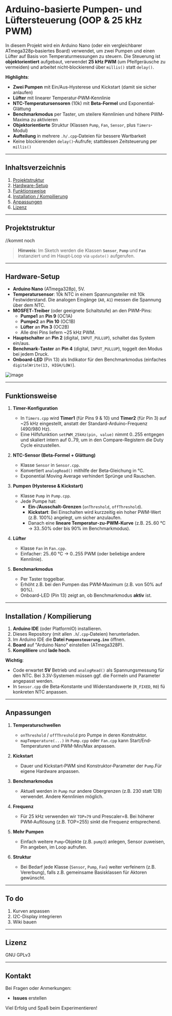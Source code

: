 # Arduino-basierte Pumpen- und Lüftersteuerung (OOP & 25 kHz PWM)

In diesem Projekt wird ein Arduino Nano (oder ein vergleichbarer ATmega328p‐basiertes Board) verwendet, um zwei Pumpen und einen Lüfter auf Basis von Temperaturmessungen zu steuern. Die Steuerung ist **objektorientiert** aufgebaut, verwendet **25 kHz PWM** (um Pfeifgeräusche zu vermeiden) und arbeitet nicht‐blockierend über `millis()` statt `delay()`.

**Highlights**:

- **Zwei Pumpen** mit Ein/Aus‐Hysterese und Kickstart (damit sie sicher anlaufen)  
- **Lüfter** mit linearer Temperatur‐PWM‐Kennlinie  
- **NTC-Temperatursensoren** (10k) mit **Beta‐Formel** und Exponential‐Glättung  
- **Benchmarkmodus** per Taster, um steilere Kennlinien und höhere PWM‐Maxima zu aktivieren  
- **Objektorientierte** Struktur (Klassen `Pump`, `Fan`, `Sensor`, plus `Timers`‐Modul)  
- **Aufteilung** in mehrere `.h/.cpp`‐Dateien für bessere Wartbarkeit  
- Keine blockierenden `delay()`‐Aufrufe; stattdessen Zeitsteuerung per `millis()`  

---

## Inhaltsverzeichnis

1. [Projektstruktur](#projektstruktur)  
2. [Hardware-Setup](#hardware-setup)  
3. [Funktionsweise](#funktionsweise)  
4. [Installation / Kompilierung](#installation--kompilierung)  
5. [Anpassungen](#anpassungen)  
6. [Lizenz](#lizenz)

---

## Projektstruktur

//kommt noch



> **Hinweis**: Im Sketch werden die Klassen **`Sensor`**, **`Pump`** und **`Fan`** instanziert und im Haupt‐Loop via `update()` aufgerufen.

---

## Hardware-Setup

- **Arduino Nano** (ATmega328p), 5V.  
- **Temperatursensor**: 10k NTC in einem Spannungsteiler mit 10k Festwiderstand. Die analogen Eingänge (`A0`, `A1`) messen die Spannung über dem NTC.  
- **MOSFET‐Treiber** (oder geeignete Schaltstufe) an den PWM-Pins:  
  - **Pumpe1** an **Pin 9** (OC1A)  
  - **Pumpe2** an **Pin 10** (OC1B)  
  - **Lüfter** an **Pin 3** (OC2B)  
  - Alle drei Pins liefern ~25 kHz PWM.  
- **Hauptschalter** an **Pin 2** (digital, `INPUT_PULLUP`), schaltet das System ein/aus.  
- **Benchmark‐Taster** an **Pin 4** (digital, `INPUT_PULLUP`), toggelt den Modus bei jedem Druck.  
- **Onboard-LED** (Pin 13) als Indikator für den Benchmarkmodus (einfaches `digitalWrite(13, HIGH/LOW)`).

![image](https://github.com/user-attachments/assets/fc299ae5-d2fb-4789-9afa-03acfe1a1893)


---

## Funktionsweise

1. **Timer-Konfiguration**  
   - In `Timers.cpp` wird **Timer1** (für Pins 9 & 10) und **Timer2** (für Pin 3) auf ~25 kHz eingestellt, anstatt der Standard-Arduino-Frequenz (490/980 Hz).  
   - Eine Hilfsfunktion `setPWM_25kHz(pin, value)` nimmt 0..255 entgegen und skaliert intern auf 0..79, um in den Compare-Registern die Duty Cycle einzustellen.

2. **NTC-Sensor (Beta‐Formel + Glättung)**  
   - Klasse `Sensor` in `Sensor.cpp`.  
   - Konvertiert `analogRead()` mithilfe der Beta‐Gleichung in °C.  
   - Exponential Moving Average verhindert Sprünge und Rauschen.

3. **Pumpen (Hysterese & Kickstart)**  
   - Klasse `Pump` in `Pump.cpp`.  
   - Jede Pumpe hat:  
     - **Ein-/Ausschalt-Grenzen** (`onThreshold`, `offThreshold`).  
     - **Kickstart**: Bei Einschalten wird kurzzeitig ein hoher PWM-Wert (z.B. 100%) angelegt, um sicher anzulaufen.  
     - Danach eine **lineare Temperatur‐zu‐PWM‐Kurve** (z.B. 25..60 °C → 33..50% oder bis 90% im Benchmarkmodus).

4. **Lüfter**  
   - Klasse `Fan` in `Fan.cpp`.  
   - Einfacher: 25..60 °C → 0..255 PWM (oder beliebige andere Kennlinie).

5. **Benchmarkmodus**  
   - Per Taster toggelbar.  
   - Erhöht z.B. bei den Pumpen das PWM‐Maximum (z.B. von 50% auf 90%).  
   - Onboard-LED (Pin 13) zeigt an, ob Benchmarkmodus **aktiv** ist.

---

## Installation / Kompilierung

1. **Arduino IDE** (oder PlatformIO) installieren.  
2. Dieses Repository (mit allen `.h`/`.cpp`‐Dateien) herunterladen.  
3. Im Arduino IDE die **Datei `Pumpensteuerung.ino`** öffnen.  
4. **Board** auf "Arduino Nano" einstellen (ATmega328P).  
5. **Kompliliere** und **lade hoch**.  

**Wichtig**:  
- Code erwartet **5V** Betrieb und `analogRead()` als Spannungsmessung für den NTC. Bei 3.3V‐Systemen müssen ggf. die Formeln und Parameter angepasst werden.  
-  In `Sensor.cpp` die Beta‐Konstante und Widerstandswerte (`R_FIXED`, `R0`) fü konkreten NTC anpassen. 

---

## Anpassungen

1. **Temperaturschwellen**  
   - `onThreshold` / `offThreshold` pro Pumpe in deren Konstruktor.  
   - `mapTemperature(...)` in `Pump.cpp` oder `Fan.cpp` kann Start/End‐Temperaturen und PWM-Min/Max anpassen.

2. **Kickstart**  
   - Dauer und Kickstart‐PWM sind Konstruktor‐Parameter der `Pump`.Für eigene Hardware anpassen. 

3. **Benchmarkmodus**  
   - Aktuell werden in `Pump` nur andere Obergrenzen (z.B. 230 statt 128) verwendet. Andere Kennlinien möglich.

4. **Frequenz**  
   - Für 25 kHz verwenden wir `TOP=79` und Prescaler=8. Bei höherer PWM‐Auflösung (z.B. TOP=255) sinkt die Frequenz entsprechend.

5. **Mehr Pumpen**  
   - Einfach weitere `Pump`‐Objekte (z.B. `pump3`) anlegen, Sensor zuweisen, Pin angeben, im Loop aufrufen.

6. **Struktur**  
   - Bei Bedarf jede Klasse (`Sensor`, `Pump`, `Fan`) weiter verfeinern (z.B. Vererbung), falls z.B. gemeinsame Basisklassen für Aktoren gewünscht. 

---
## To do
1. Kurven anpassen
2. I2C-Display integrieren
3. Wiki bauen

---
## Lizenz

GNU GPLv3


---

## Kontakt

Bei Fragen oder Anmerkungen:  
- **Issues** erstellen 

Viel Erfolg und Spaß beim Experimentieren!  


